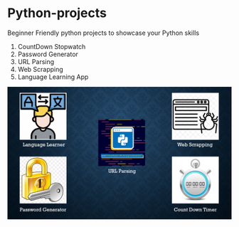 # Python-projects

Beginner Friendly python projects to showcase your Python skills

1. CountDown Stopwatch
2. Password Generator
3. URL Parsing
4. Web Scrapping
5. Language Learning App

![alt text](IMG-1.png)